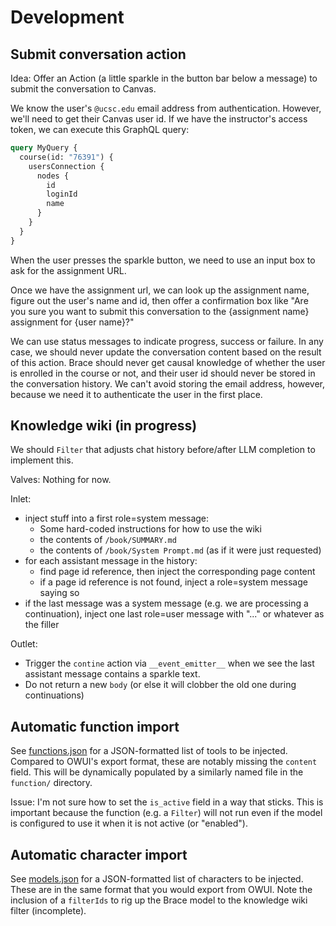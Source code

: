 # Development


## Submit conversation action

Idea: Offer an Action (a little sparkle in the button bar below a message) to submit the conversation to Canvas.

We know the user's `@ucsc.edu` email address from authentication. However, we'll need to get their Canvas user id. If we have the instructor's access token, we can execute this GraphQL query:

```graphql
query MyQuery {
  course(id: "76391") {
    usersConnection {
      nodes {
        id
        loginId
        name
      }
    }
  }
}
```

When the user presses the sparkle button, we need to use an input box to ask for the assignment URL.

Once we have the assignment url, we can look up the assignment name, figure out the user's name and id, then offer a confirmation box like "Are you sure you want to submit this conversation to the {assignment name} assignment for {user name}?"

We can use status messages to indicate progress, success or failure. In any case, we should never update the conversation content based on the result of this action. Brace should never get causal knowledge of whether the user is enrolled in the course or not, and their user id should never be stored in the conversation history. We can't avoid storing the email address, however, because we need it to authenticate the user in the first place.

## Knowledge wiki (in progress)

We should `Filter` that adjusts chat history before/after LLM completion to implement this.

Valves: Nothing for now.

Inlet:
- inject stuff into a first role=system message:
    - Some hard-coded instructions for how to use the wiki
    - the contents of `/book/SUMMARY.md`
    - the contents of `/book/System Prompt.md` (as if it were just requested)
- for each assistant message in the history:
    - find page id reference, then inject the corresponding page content
    - if a page id reference is not found, inject a role=system message saying so
- if the last message was a system message (e.g. we are processing a continuation), inject one last role=user message with "..." or whatever as the filler

Outlet:
- Trigger the `contine` action via `__event_emitter__` when we see the last assistant message contains a sparkle text.
- Do not return a new `body` (or else it will clobber the old one during continuations)

## Automatic function import

See [functions.json](./functions.json) for a JSON-formatted list of tools to be injected. Compared to OWUI's export format, these are notably missing the `content` field. This will be dynamically populated by a similarly named file in the `function/` directory.

Issue: I'm not sure how to set the `is_active` field in a way that sticks. This is important because the function (e.g. a `Filter`) will not run even if the model is configured to use it when it is not active (or "enabled").

## Automatic character import

See [models.json](./models.json) for a JSON-formatted list of characters to be injected. These are in the same format that you would export from OWUI. Note the inclusion of a `filterIds` to rig up the Brace model to the knowledge wiki filter (incomplete).